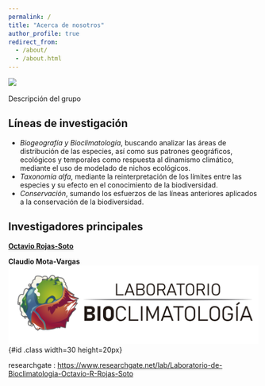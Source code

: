 ```yaml
---
permalink: /
title: "Acerca de nosotros"
author_profile: true
redirect_from: 
  - /about/
  - /about.html
---
```

![](https://labbioclim.github.io/bioclimat/images/alex.png)

Descripción del grupo

Líneas de investigación
------
* *Biogeografía y Bioclimatología*, buscando analizar las áreas de distribución de las especies, así como sus patrones geográficos, ecológicos y temporales como respuesta al dinamismo climático, mediante el uso de modelado de nichos ecológicos.
* *Taxonomía alfa*, mediante la reinterpretación de los límites entre las especies y su efecto en el conocimiento de la biodiversidad.
* *Conservación*, sumando los esfuerzos de las líneas anteriores aplicados a la conservación de la biodiversidad.

Investigadores principales
------
[**Octavio Rojas-Soto**](https://www.researchgate.net/profile/Octavio-Rojas-Soto)

**Claudio Mota-Vargas**
![ResearchGate](/images/Lab_logo_png.png){#id .class width=30 height=20px}

researchgate     : https://www.researchgate.net/lab/Laboratorio-de-Bioclimatologia-Octavio-R-Rojas-Soto


